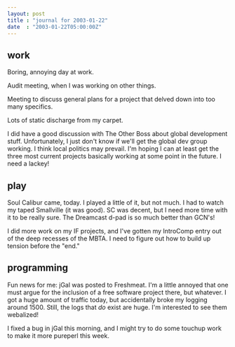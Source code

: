 ```yaml
---
layout: post
title : "journal for 2003-01-22"
date  : "2003-01-22T05:00:00Z"
---
```



## work

Boring, annoying day at work.

Audit meeting, when I was working on other things.

Meeting to discuss general plans for a project that delved down into too many specifics.

Lots of static discharge from my carpet.

I did have a good discussion with The Other Boss about global development stuff.  Unfortunately, I just don't know if we'll get the global dev group working.  I think local politics may prevail.  I'm hoping I can at least get the three most current projects basically working at some point in the future. I need a lackey!

## play

Soul Calibur came, today.  I played a little of it, but not much.  I had to watch my taped Smallville (it was good).  SC was decent, but I need more time with it to be really sure.  The Dreamcast d-pad is so much better than GCN's!

I did more work on my IF projects, and I've gotten my IntroComp entry out of the deep recesses of the MBTA.  I need to figure out how to build up tension before the "end."

## programming

Fun news for me:  jGal was posted to Freshmeat.  I'm a little annoyed that one must argue for the inclusion of a free software project there, but whatever.  I got a huge amount of traffic today, but accidentally broke my logging around 1500.  Still, the logs that <em>do</em> exist are huge.  I'm interested to see them webalized!

I fixed a bug in jGal this morning, and I might try to do some touchup work to make it more pureperl this week.

